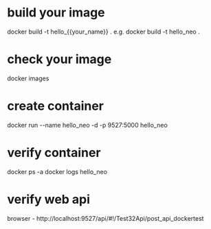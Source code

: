 # build your image 
docker build -t hello_{{your_name}} .
e.g. docker build -t hello_neo .

# check your image
docker images

# create container
docker run --name hello_neo -d -p 9527:5000 hello_neo

# verify container
docker ps -a
docker logs hello_neo 

# verify web api
browser - http://localhost:9527/api/#!/Test32Api/post_api_dockertest 